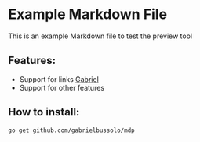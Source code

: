 # Example Markdown File

This is an example Markdown file to test the preview tool

## Features:
* Support for links [Gabriel](https://gabrielbussolo.dev)
* Support for other features

## How to install:
```
go get github.com/gabrielbussolo/mdp
```